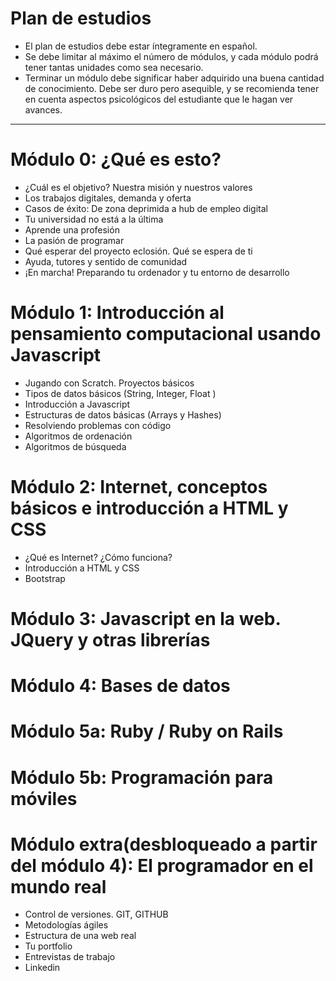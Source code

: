 # Plan de estudios 

- El plan de estudios debe estar íntegramente en español.
- Se debe limitar al máximo el número de módulos, y cada módulo podrá tener tantas unidades como sea necesario.
- Terminar un módulo debe significar haber adquirido una buena cantidad de conocimiento. Debe ser duro pero asequible, y se recomienda tener en cuenta aspectos psicológicos del estudiante que le hagan ver avances.
--------

# Módulo 0: ¿Qué es esto?

  - ¿Cuál es el objetivo? Nuestra misión y nuestros valores
  - Los trabajos digitales, demanda y oferta
  - Casos de éxito: De zona deprimida a hub de empleo digital
  - Tu universidad no está a la última
  - Aprende una profesión
  - La pasión de programar
  - Qué esperar del proyecto eclosión. Qué se espera de ti
  - Ayuda, tutores y sentido de comunidad
  - ¡En marcha! Preparando tu ordenador y tu entorno de desarrollo

# Módulo 1: Introducción al pensamiento computacional usando Javascript

  - Jugando con Scratch. Proyectos básicos
  - Tipos de datos básicos (String, Integer, Float ) 
  - Introducción a Javascript
  - Estructuras de datos básicas (Arrays y Hashes)
  - Resolviendo problemas con código
  - Algoritmos de ordenación
  - Algoritmos de búsqueda

# Módulo 2: Internet, conceptos básicos e introducción a HTML y CSS

  - ¿Qué es Internet? ¿Cómo funciona?
  - Introducción a HTML y CSS
  - Bootstrap

# Módulo 3: Javascript en la web. JQuery y otras librerías

# Módulo 4: Bases de datos

# Módulo 5a: Ruby / Ruby on Rails

# Módulo 5b: Programación para móviles


# Módulo extra(desbloqueado a partir del módulo 4): El programador en el mundo real
  - Control de versiones. GIT, GITHUB
  - Metodologías ágiles
  - Estructura de una web real
  - Tu portfolio
  - Entrevistas de trabajo
  - Linkedin


